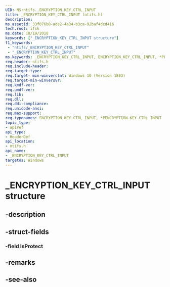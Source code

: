 ```yaml
---
UID: NS:ntifs._ENCRYPTION_KEY_CTRL_INPUT
title: _ENCRYPTION_KEY_CTRL_INPUT (ntifs.h)
description: 
ms.assetid: 33f076b8-ade2-4a34-b3ca-92baf4dcd416
tech.root: ifsk
ms.date: 10/19/2018
keywords: ["_ENCRYPTION_KEY_CTRL_INPUT structure"]
f1_keywords:
 - "ntifs/_ENCRYPTION_KEY_CTRL_INPUT"
 - "_ENCRYPTION_KEY_CTRL_INPUT"
ms.keywords: _ENCRYPTION_KEY_CTRL_INPUT, ENCRYPTION_KEY_CTRL_INPUT, *PENCRYPTION_KEY_CTRL_INPUT, 
req.header: ntifs.h
req.include-header:
req.target-type:
req.target- min-winverclnt: Windows 10 (Version 1803)
req.target-min-winversvr:
req.kmdf-ver:
req.umdf-ver:
req.lib:
req.dll:
req.ddi-compliance:
req.unicode-ansi:
req.max-support:
req.typenames: ENCRYPTION_KEY_CTRL_INPUT, *PENCRYPTION_KEY_CTRL_INPUT
topic_type: 
- apiref
api_type: 
- HeaderDef
api_location: 
- ntifs.h
api_name: 
- _ENCRYPTION_KEY_CTRL_INPUT
targetos: Windows
---
```


# _ENCRYPTION_KEY_CTRL_INPUT structure

## -description


## -struct-fields

### -field IsProtect
 

## -remarks

## -see-also
